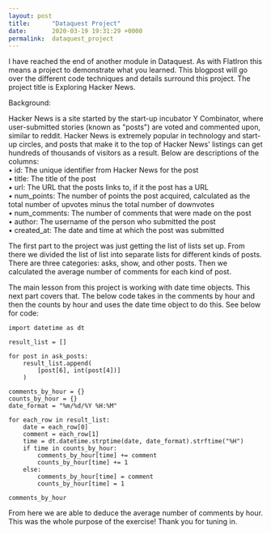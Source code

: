 ```yaml
---
layout: post
title:      "Dataquest Project"
date:       2020-03-19 19:31:29 +0000
permalink:  dataquest_project
---
```



I have reached the end of another module in Dataquest. As with FlatIron this means a project to demonstrate what you learned. This blogpost will go over the different code techniques and details surround this project. The project title is Exploring Hacker News.  

Background:  

Hacker News is a site started by the start-up incubator Y Combinator, where user-submitted stories (known as "posts") are voted and commented upon, similar to reddit. Hacker News is extremely popular in technology and start-up circles, and posts that make it to the top of Hacker News' listings can get hundreds of thousands of visitors as a result.
Below are descriptions of the columns:  
      •	id: The unique identifier from Hacker News for the post  
      • title: The title of the post  
      •	url: The URL that the posts links to, if it the post has a URL  
      •	num_points: The number of points the post acquired, calculated as the total number of upvotes minus the total number of downvotes  
      •	num_comments: The number of comments that were made on the post  
      •	author: The username of the person who submitted the post  
      •	created_at: The date and time at which the post was submitted  
			
The first part to the project was just getting the list of lists set up. From there we divided the list of list into separate lists for different kinds of posts. There are three categories: asks, show, and other posts. Then we calculated the average number of comments for each kind of post.  

The main lesson from this project is working with date time objects. This next part covers that. The below code takes in the comments by hour and then the counts by hour and uses the date time object to do this. See below for code: 

```
import datetime as dt

result_list = []

for post in ask_posts:
    result_list.append(
        [post[6], int(post[4])]
    )

comments_by_hour = {}
counts_by_hour = {}
date_format = "%m/%d/%Y %H:%M"

for each_row in result_list:
    date = each_row[0]
    comment = each_row[1]
    time = dt.datetime.strptime(date, date_format).strftime("%H")
    if time in counts_by_hour:
        comments_by_hour[time] += comment
        counts_by_hour[time] += 1
    else:
        comments_by_hour[time] = comment
        counts_by_hour[time] = 1

comments_by_hour
```

From here we are able to deduce the average number of comments by hour. This was the whole purpose of the exercise! Thank you for tuning in. 
